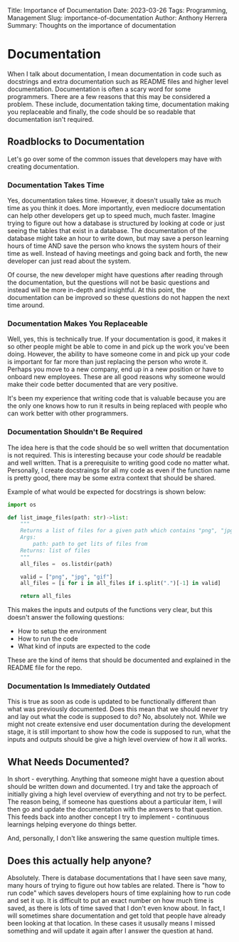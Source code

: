 Title: Importance of Documentation
Date: 2023-03-26
Tags: Programming, Management
Slug: importance-of-documentation
Author: Anthony Herrera
Summary: Thoughts on the importance of documentation

# Documentation

When I talk about documentation, I mean documentation in code such as docstrings and extra documentation
such as README files and higher level documentation. Documentation is often a scary word for some programmers.
There are a few reasons that this may be considered a problem. These include, documentation taking time,
documentation making you replaceable and finally, the code should be so readable that documentation isn't required.

## Roadblocks to Documentation

Let's go over some of the common issues that developers may have with creating documentation.

### Documentation Takes Time

Yes, documentation takes time. However, it doesn't usually take as much time as you think it does. More
importantly, even mediocre documentation can help other developers get up to speed much, much faster. Imagine
trying to figure out how a database is structured by looking at code or just seeing the tables that exist in a
database. The documentation of the database might take an hour to write down, but may save a person learning hours
of time AND save the person who knows the system hours of their time as well. Instead of having meetings and going
back and forth, the new developer can just read about the system.

Of course, the new developer might have questions after reading through the documentation, but the questions will
not be basic questions and instead will be more in-depth and insightful. At this point, the documentation can be
improved so these questions do not happen the next time around.

### Documentation Makes You Replaceable

Well, yes, this is technically true. If your documentation is good, it makes it so other people might be able to
come in and pick up the work you've been doing. However, the ability to have someone come in and pick up your code
is important for far more than just replacing the person who wrote it. Perhaps you move to a new company, end up in
a new position or have to onboard new employees. These are all good reasons why someone would make their code better
documented that are very positive.

It's been my experience that writing code that is valuable because you are the only one knows how to run it results
in being replaced with people who can work better with other programmers.

### Documentation Shouldn't Be Required

The idea here is that the code should be so well written that documentation is not required. This is interesting
because your code _should_ be readable and well written. That is a prerequisite to writing good code no matter
what. Personally, I create docstraings for all my code as even if the function name is pretty good, there may be
some extra context that should be shared.

Example of what would be expected for docstrings is shown below:

```python
import os

def list_image_files(path: str)->list:
    """
    Returns a list of files for a given path which contains "png", "jpg", and "gif".
    Args:
        path: path to get lits of files from
    Returns: list of files
    """
    all_files =  os.listdir(path)

    valid = ["png", "jpg", "gif"]
    all_files = [i for i in all_files if i.split(".")[-1] in valid]

    return all_files
```

This makes the inputs and outputs of the functions very clear, but this doesn't answer the following questions:

* How to setup the environment
* How to run the code
* What kind of inputs are expected to the code

These are the kind of items that should be documented and explained in the README file for the repo.

### Documentation Is Immediately Outdated

This is true as soon as code is updated to be functionally different than what was previously documented. Does this
mean that we should never try and lay out what the code is supposed to do? No, absolutely not. While we might not
create extensive end user documentation during the development stage, it is still important to show how the code is
supposed to run, what the inputs and outputs should be give a high level overview of how it all works.

## What Needs Documented?

In short - everything. Anything that someone might have a question about should be written down and documented. I try
and take the approach of initially giving a high level overview of everything and not try to be perfect. The reason
being, if someone has questions about a particular item, I will then go and update the documentation with the answers
to that question. This feeds back into another concept I try to implement - continuous learnings helping everyone
do things better.

And, personally, I don't like answering the same question multiple times.

## Does this actually help anyone?

Absolutely. There is database documentations that I have seen save many, many hours of trying to figure out how
tables are related.  There is "how to run code" which saves developers hours of time explaining how to run code and
set it up. It is difficult to put an exact number on how much time is saved, as there is lots of time saved that I
don't even know about.  In fact, I will sometimes share documentation and get told that people have already been
looking at that location. In these cases it ususally means I missed something and will update it again after I answer
the question at hand.
